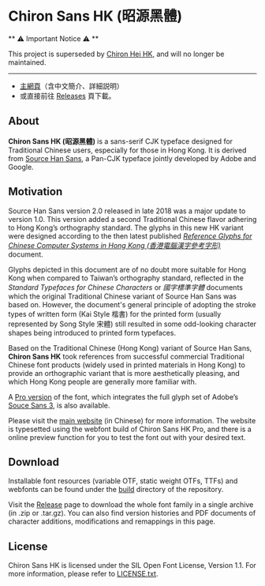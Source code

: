 Chiron Sans HK (昭源黑體)
=========================

** ⚠️ Important Notice ⚠️ **

This project is superseded by [Chiron Hei HK](https://github.com/chiron-fonts/chiron-hei-hk), and will no longer be maintained.

---

 * [主網頁](https://chiron-fonts.github.io/sans/)（含中文簡介、詳細説明）
 * 或直接前往 [Releases](https://github.com/chiron-fonts/chiron-sans-hk/releases) 頁下載。

## About

**Chiron Sans HK (昭源黑體)** is a sans-serif CJK typeface designed for Traditional Chinese users, especially for those in Hong Kong. It is derived from [Source Han Sans](https://github.com/adobe-fonts/source-han-sans), a Pan-CJK typeface jointly developed by Adobe and Google.

## Motivation

Source Han Sans version 2.0 released in late 2018 was a major update to version 1.0. This version added a second Traditional Chinese flavor adhering to Hong Kong’s orthography standard. The glyphs in this new HK variant were designed according to the then latest published *[Reference Glyphs for Chinese Computer Systems in Hong Kong (香港電腦漢字參考字形)](https://www.ogcio.gov.hk/en/our_work/business/tech_promotion/ccli/cliac/reference_glyphs.html)* document.

Glyphs depicted in this document are of no doubt more suitable for Hong Kong when compared to Taiwan’s orthography standard, reflected in the *Standard Typefaces for Chinese Characters* or *國字標準字體* documents which the original Traditional Chinese variant of Source Han Sans was based on. However, the document's general principle of adopting the stroke types of written form (Kai Style 楷書) for the printed form (usually represented by Song Style 宋體) still resulted in some odd-looking character shapes being introduced to printed form typefaces.

Based on the Traditional Chinese (Hong Kong) variant of Source Han Sans, **Chiron Sans HK** took references from successful commercial Traditional Chinese font products (widely used in printed materials in Hong Kong) to provide an orthographic variant that is more aesthetically pleasing, and which Hong Kong people are generally more familiar with.

A [Pro version](https://github.com/chiron-fonts/chiron-sans-hk-pro) of the font, which integrates the full glyph set of Adobe’s [Souce Sans 3](https://github.com/adobe-fonts/source-sans), is also available.

Please visit the [main website](https://chiron-fonts.github.io/chiron-sans-hk/) (in Chinese) for more information. The website is typesetted using the webfont build of Chiron Sans HK Pro, and there is a online preview function for you to test the font out with your desired text.

## Download

Installable font resources (variable OTF, static weight OTFs, TTFs) and webfonts can be found under the [build](build/) directory of the repository.

Visit the [Release](https://github.com/chiron-fonts/chiron-sans-hk/releases) page to download the whole font family in a single archive (in .zip or .tar.gz). You can also find version histories and PDF documents of character additions, modifications and remappings in this page.

## License

Chiron Sans HK is licensed under the SIL Open Font License, Version 1.1. For more information, please refer to [LICENSE.txt](LICENSE.txt).
